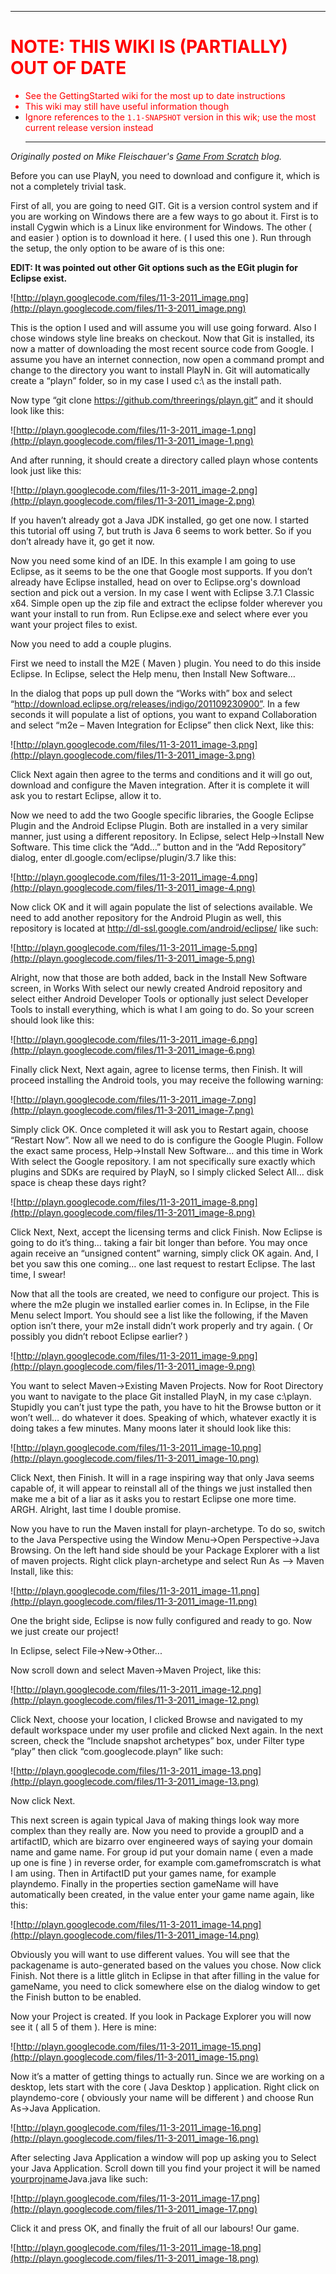 <font color='red'>
<hr />
<h1>NOTE: THIS WIKI IS (PARTIALLY) OUT OF DATE</h1>
<ul><li>See the GettingStarted wiki for the most up to date instructions<br>
</li><li>This wiki may still have useful information though<br>
</li><li>Ignore references to the <code>1.1-SNAPSHOT</code> version in this wik; use the most current release version instead<br>
<hr />
</font></li></ul>

_Originally posted on Mike Fleischauer's [Game From Scratch](http://www.gamefromscratch.com/post/2011/10/13/Getting-started-with-PlayN.aspx) blog._


Before you can use PlayN, you need to download and configure it, which is not a completely trivial task.



First of all, you are going to need GIT.  Git is a version control system and if you are working on Windows there are a few ways to go about it.  First is to install Cygwin which is a Linux like environment for Windows.  The other ( and easier ) option is to download it here. ( I used this one ).  Run through the setup, the only option to be aware of is this one:


**EDIT: It was pointed out other Git options such as the EGit plugin for Eclipse exist.**



![http://playn.googlecode.com/files/11-3-2011_image.png](http://playn.googlecode.com/files/11-3-2011_image.png)



This is the option I used and will assume you will use going forward.  Also I chose windows style line breaks on checkout. Now that Git is installed, its now a matter of downloading the most recent source code from Google.  I assume you have an internet connection, now open a command prompt and change to the directory you want to install PlayN in.  Git will automatically create a “playn” folder, so in my case I used c:\ as the install path.



Now type “git clone https://github.com/threerings/playn.git” and it should look like this:



![http://playn.googlecode.com/files/11-3-2011_image-1.png](http://playn.googlecode.com/files/11-3-2011_image-1.png)



And after running, it should create a directory called playn whose contents look just like this:




![http://playn.googlecode.com/files/11-3-2011_image-2.png](http://playn.googlecode.com/files/11-3-2011_image-2.png)




If you haven’t already got a Java JDK installed, go get one now.  I started this tutorial off using 7, but truth is Java 6 seems to work better.  So if you don’t already have it, go get it now.



Now you need some kind of an IDE.  In this example I am going to use Eclipse, as it seems to be the one that Google most supports.  If you don’t already have Eclipse installed, head on over to Eclipse.org's download section and pick out a version.  In my case I went with Eclipse 3.7.1 Classic x64.  Simple open up the zip file and extract the eclipse folder wherever you want your install to run from.  Run Eclipse.exe and select where ever you want your project files to exist.



Now you need to add a couple plugins.



First we need to install the M2E ( Maven ) plugin.  You need to do this inside Eclipse.  In Eclipse, select the Help menu, then Install New Software…



In the dialog that pops up pull down the “Works with” box and select “http://download.eclipse.org/releases/indigo/201109230900”.  In a few seconds it will populate a list of options, you want to expand Collaboration and select “m2e – Maven Integration for Eclipse” then click Next, like this:


![http://playn.googlecode.com/files/11-3-2011_image-3.png](http://playn.googlecode.com/files/11-3-2011_image-3.png)




Click Next again then agree to the terms and conditions and it will go out, download and configure the Maven integration.  After it is complete it will ask you to restart Eclipse, allow it to.



Now we need to add the two Google specific libraries, the Google Eclipse Plugin and the Android Eclipse Plugin.  Both are installed in a very similar manner, just using a different repository.  In Eclipse, select Help->Install New Software.  This time click the “Add…” button and in the “Add Repository” dialog, enter dl.google.com/eclipse/plugin/3.7 like this:




![http://playn.googlecode.com/files/11-3-2011_image-4.png](http://playn.googlecode.com/files/11-3-2011_image-4.png)


Now click OK and it will again populate the list of selections available.  We need to add another repository for the Android Plugin as well, this repository is located at http://dl-ssl.google.com/android/eclipse/ like such:



![http://playn.googlecode.com/files/11-3-2011_image-5.png](http://playn.googlecode.com/files/11-3-2011_image-5.png)



Alright, now that those are both added, back in the Install New Software screen, in Works With select our newly created Android repository and select either Android Developer Tools or optionally just select Developer Tools to install everything, which is what I am going to do.  So your screen should look like this:




![http://playn.googlecode.com/files/11-3-2011_image-6.png](http://playn.googlecode.com/files/11-3-2011_image-6.png)


Finally click Next, Next again, agree to license terms, then Finish.  It will proceed installing the Android tools, you may receive the following warning:



![http://playn.googlecode.com/files/11-3-2011_image-7.png](http://playn.googlecode.com/files/11-3-2011_image-7.png)



Simply click OK.  Once completed it will ask you to Restart again, choose “Restart Now”.  Now all we need to do is configure the Google Plugin.  Follow the exact same process, Help->Install New Software… and this time in Work With select the Google repository.  I am not specifically sure exactly which plugins and SDKs are required by PlayN, so I simply clicked Select All… disk space is cheap these days right?


![http://playn.googlecode.com/files/11-3-2011_image-8.png](http://playn.googlecode.com/files/11-3-2011_image-8.png)




Click Next, Next, accept the licensing terms and click Finish.  Now Eclipse is going to do it’s thing… taking a fair bit longer than before.  You may once again receive an “unsigned content” warning, simply click OK again.  And, I bet you saw this one coming… one last request to restart Eclipse.  The last time, I swear!



Now that all the tools are created, we need to configure our project.  This is where the m2e plugin we installed earlier comes in.  In Eclipse, in the File Menu select Import.  You should see a list like the following, if the Maven option isn’t there, your m2e install didn’t work properly and try again.  ( Or possibly you didn’t reboot Eclipse earlier? )



![http://playn.googlecode.com/files/11-3-2011_image-9.png](http://playn.googlecode.com/files/11-3-2011_image-9.png)



You want to select Maven->Existing Maven Projects.  Now for Root Directory you want to navigate to the place Git installed PlayN, in my case c:\playn.  Stupidly you can’t just type the path, you have to hit the Browse button or it won’t well… do whatever it does. Speaking of which, whatever exactly it is doing takes a few minutes.  Many moons later it should look like this:


![http://playn.googlecode.com/files/11-3-2011_image-10.png](http://playn.googlecode.com/files/11-3-2011_image-10.png)




Click Next, then Finish.  It will in a rage inspiring way that only Java seems capable of, it will appear to reinstall all of the things we just installed then make me a bit of a liar as it asks you to restart Eclipse one more time.  ARGH.  Alright, last time I double promise.



Now you have to run the Maven install for playn-archetype.  To do so, switch to the Java Perspective using the Window Menu->Open Perspective->Java Browsing.  On the left hand side should be your Package Explorer with a list of maven projects.  Right click playn-archetype and select Run As –> Maven Install, like this:




![http://playn.googlecode.com/files/11-3-2011_image-11.png](http://playn.googlecode.com/files/11-3-2011_image-11.png)




One the bright side, Eclipse is now fully configured and ready to go.  Now we just create our project!



In Eclipse, select File->New->Other...

Now scroll down and select Maven->Maven Project, like this:



![http://playn.googlecode.com/files/11-3-2011_image-12.png](http://playn.googlecode.com/files/11-3-2011_image-12.png)





Click Next, choose your location, I clicked Browse and navigated to my default workspace under my user profile and clicked Next again. In the next screen, check the “Include snapshot archetypes” box, under Filter type “play” then click “com.googlecode.playn”  like such:




![http://playn.googlecode.com/files/11-3-2011_image-13.png](http://playn.googlecode.com/files/11-3-2011_image-13.png)






Now click Next.



This next screen is again typical Java of making things look way more complex than they really are.  Now you need to provide a groupID and a artifactID, which are bizarro over engineered ways of saying your domain name and game name.  For group id put your domain name ( even a made up one is fine ) in reverse order, for example com.gamefromscratch is what I am using.  Then in ArtifactID put your games name, for example playndemo.  Finally in the properties section gameName will have automatically been created, in the value enter your game name again, like this:




![http://playn.googlecode.com/files/11-3-2011_image-14.png](http://playn.googlecode.com/files/11-3-2011_image-14.png)




Obviously you will want to use different values.  You will see that the packagename is auto-generated based on the values you chose.  Now click Finish.  Not there is a little glitch in Eclipse in that after filling in the value for gameName, you need to click somewhere else on the dialog window to get the Finish button to be enabled.





Now your Project is created.  If you look in Package Explorer you will now see it ( all 5 of them ).  Here is mine:





![http://playn.googlecode.com/files/11-3-2011_image-15.png](http://playn.googlecode.com/files/11-3-2011_image-15.png)





Now it’s a matter of getting things to actually run.  Since we are working on a desktop, lets start with the core ( Java Desktop ) application.  Right click on playndemo-core ( obviously your name will be different ) and choose Run As->Java Application.




![http://playn.googlecode.com/files/11-3-2011_image-16.png](http://playn.googlecode.com/files/11-3-2011_image-16.png)




After selecting Java Application a window will pop up asking you to Select your Java Application.  Scroll down till you find your project it will be named [yourprojname](yourprojname.md)Java.java like such:






![http://playn.googlecode.com/files/11-3-2011_image-17.png](http://playn.googlecode.com/files/11-3-2011_image-17.png)






Click it and press OK, and finally the fruit of all our labours!  Our game.




![http://playn.googlecode.com/files/11-3-2011_image-18.png](http://playn.googlecode.com/files/11-3-2011_image-18.png)


